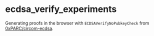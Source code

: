 # ecdsa_verify_experiments

Generating proofs in the browser with `ECDSAVerifyNoPubkeyCheck` from [0xPARC/circom-ecdsa](https://github.com/0xPARC/circom-ecdsa).